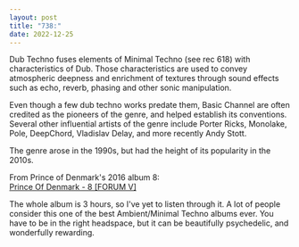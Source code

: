 ```yaml
---
layout: post
title: "738:"
date: 2022-12-25
---
```


Dub Techno fuses elements of Minimal Techno (see rec 618\) with characteristics of Dub. Those characteristics are used to convey atmospheric deepness and enrichment of textures through sound effects such as echo, reverb, phasing and other sonic manipulation.

Even though a few dub techno works predate them, Basic Channel are often credited as the pioneers of the genre, and helped establish its conventions. Several other influential artists of the genre include Porter Ricks, Monolake, Pole, DeepChord, Vladislav Delay, and more recently Andy Stott.

The genre arose in the 1990s, but had the height of its popularity in the 2010s.

From Prince of Denmark's 2016 album 8:  
[Prince Of Denmark \- 8 \[FORUM V\]](https://youtu.be/GzR0lymN5RI)

The whole album is 3 hours, so I've yet to listen through it. A lot of people consider this one of the best Ambient/Minimal Techno albums ever. You have to be in the right headspace, but it can be beautifully psychedelic, and wonderfully rewarding.

